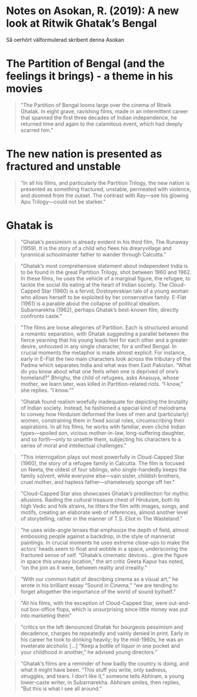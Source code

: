 # Notes on Asokan, R. (2019): A new look at Ritwik Ghatak’s Bengal

Så oerhört välformulerad skribent denna Asokan

# The Partition of Bengal (and the feelings it brings) - a theme in his movies
> "The Partition of Bengal looms large over the cinema of Ritwik Ghatak. In eight grave, ravishing films, made in an intermittent career that spanned the first three decades of Indian independence, he returned time and again to the calamitous event, which had deeply scarred him."

# The new nation is presented as fractured and unstable
> "In all his films, and particularly the Partition Trilogy, the new nation is presented as something fractured, unstable, permeated with violence, and doomed from the outset. The contrast with Ray—see his glowing Apu Trilogy—could not be starker."

# Ghatak is 
> "Ghatak’s pessimism is already evident in his third film, The Runaway (1959). It is the story of a child who flees his drearyvillage and tyrannical schoolmaster father to wander through Calcutta."

> "Ghatak’s most comprehensive statement about independent India is to be found in the great Partition Trilogy, shot between 1960 and 1962. In these films, he uses the vehicle of a marginal figure, the refugee, to tackle the social ills eating at the heart of Indian society. The Cloud-Capped Star (1960) is a fervid, Dostoyevskian tale of a young woman who allows herself to be exploited by her conservative family. E-Flat (1961) is a parable about the collapse of political idealism. Subarnarekha (1962), perhaps Ghatak’s best-known film, directly confronts caste."

> "The films are loose allegories of Partition. Each is structured around a romantic separation, with Ghatak suggesting a parallel between the fierce yearning that his young leads feel for each other and a greater desire, unhoused in any single character, for a unified Bengal. In crucial moments the metaphor is made almost explicit. For instance, early in E-Flat the two main characters look across the tributary of the Padma which separates India and what was then East Pakistan. “What do you know about what one feels when one is deprived of one’s homeland?” Bhrighu, the child of refugees, asks Anasuya, whose mother, we learn later, was killed in Partition-related riots. “I know,” she replies. “I know.”"

> "Ghatak found realism woefully inadequate for depicting the brutality of Indian society. Instead, he fashioned a special kind of melodrama to convey how Hinduism deformed the lives of men and (particularly) women, constraining them in fixed social roles, circumscribing their aspirations. In all his films, he works with familiar, even cliché Indian types—spoiled son, vicious mother-in-law, long-suffering daughter, and so forth—only to unsettle them, subjecting his characters to a series of moral and intellectual challenges."

> "This interrogation plays out most powerfully in Cloud-Capped Star (1960), the story of a refugee family in Calcutta. The film is focused on Neeta, the oldest of four siblings, who single-handedly keeps the family solvent, while everyone else—vain sister, childish brothers, cruel mother, and hapless father—shamelessly sponge off her."

> "Cloud-Capped Star also showcases Ghatak’s predilection for mythic allusions. Raiding the cultural treasure chest of Hinduism, both its high Vedic and folk strains, he litters the film with images, songs, and motifs, creating an elaborate web of references, almost another level of storytelling, rather in the manner of T.S. Eliot in The Wasteland."

> "he uses wide-angle lenses that emphasize the depth of field, almost embossing people against a backdrop, in the style of mannerist paintings. In crucial moments he uses extreme close-ups to make the actors’ heads seem to float and wobble in a space, underscoring the fractured sense of self. “Ghatak’s cinematic devices… give the figure in space this uneasy location,” the art critic Geeta Kapur has noted, “on the join as it were, between reality and irreality.”

> “With our common habit of describing cinema as a visual art,” he wrote in his brilliant essay “Sound in Cinema,” “we are tending to forget altogether the importance of the world of sound byitself.”

> "All his films, with the exception of Cloud-Capped Star, were out-and-out box-office flops, which is unsurprising since little money was put into marketing them"

> "critics on the left denounced Ghatak for bourgeois pessimism and decadence, charges he repeatedly and vainly denied in print. Early in his career he took to drinking heavily; by the mid-1960s, he was an inveterate alcoholic [...] “Keep a bottle of liquor in one pocket and your childhood in another,” he advised young directors."

> "Ghatak’s films are a reminder of how badly the country is doing, and what it might have been. “This stuff you write, only sadness, struggles, and tears. I don’t like it,” someone tells Abhiram, a young lower-caste writer, in Subarnarekha. Abhiram smiles, then replies, “But this is what I see all around.”
